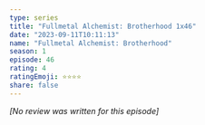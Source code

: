 ```yaml
---
type: series
title: "Fullmetal Alchemist: Brotherhood 1x46"
date: "2023-09-11T10:11:13"
name: "Fullmetal Alchemist: Brotherhood"
season: 1
episode: 46
rating: 4
ratingEmoji: ⭐️⭐️⭐️⭐️
share: false
---
```


*[No review was written for this episode]*
